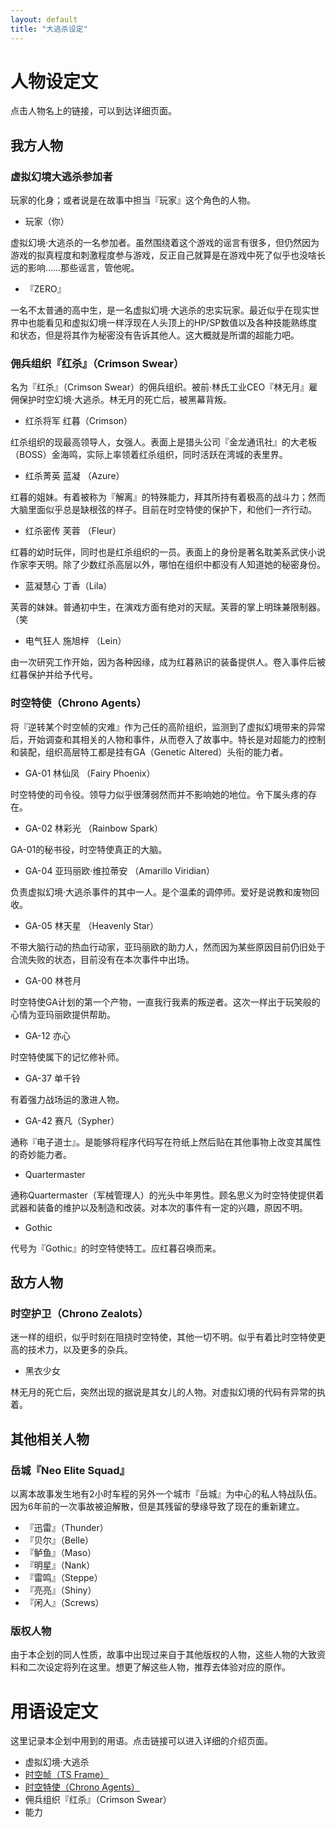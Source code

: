 ```yaml
---
layout: default
title: "大逃杀设定"
---
```

# 人物设定文
点击人物名上的链接，可以到达详细页面。

## 我方人物
### 虚拟幻境大逃杀参加者

玩家的化身；或者说是在故事中担当『玩家』这个角色的人物。

* 玩家（你）

虚拟幻境·大逃杀的一名参加者。虽然围绕着这个游戏的谣言有很多，但仍然因为游戏的拟真程度和刺激程度参与游戏，反正自己就算是在游戏中死了似乎也没啥长远的影响……那些谣言，管他呢。

* 『ZERO』

一名不太普通的高中生，是一名虚拟幻境·大逃杀的忠实玩家。最近似乎在现实世界中也能看见和虚拟幻境一样浮现在人头顶上的HP/SP数值以及各种技能熟练度和状态，但是将其作为秘密没有告诉其他人。这大概就是所谓的超能力吧。

### 佣兵组织『红杀』（Crimson Swear）

名为『红杀』（Crimson Swear）的佣兵组织。被前·林氏工业CEO『林无月』雇佣保护时空幻境·大逃杀。林无月的死亡后，被黑幕背叛。

* 红杀将军 红暮（Crimson）

红杀组织的现最高领导人，女强人。表面上是猎头公司『金龙通讯社』的大老板（BOSS）金海鸣，实际上率领着红杀组织，同时活跃在湾城的表里界。

* 红杀菁英 蓝凝 （Azure）

红暮的姐妹。有着被称为『解离』的特殊能力，拜其所持有着极高的战斗力；然而大脑里面似乎总是缺根弦的样子。目前在时空特使的保护下，和他们一齐行动。

* 红杀密传 芙蓉 （Fleur）

红暮的幼时玩伴，同时也是红杀组织的一员。表面上的身份是著名耽美系武侠小说作家李天明。除了少数红杀高层以外，哪怕在组织中都没有人知道她的秘密身份。

* 蓝凝慧心 丁香（Lila）

芙蓉的妹妹。普通初中生，在演戏方面有绝对的天赋。芙蓉的掌上明珠兼限制器。（笑

* 电气狂人 施旭梓 （Lein）

由一次研究工作开始，因为各种因缘，成为红暮熟识的装备提供人。卷入事件后被红暮保护并给予代号。

### 时空特使（Chrono Agents）

将『逆转某个时空帧的灾难』作为己任的高阶组织，监测到了虚拟幻境带来的异常后，开始调查和其相关的人物和事件，从而卷入了故事中。特长是对超能力的控制和装配，组织高层特工都是挂有GA（Genetic Altered）头衔的能力者。

* GA-01 林仙凤 （Fairy Phoenix）

时空特使的司令役。领导力似乎很薄弱然而并不影响她的地位。令下属头疼的存在。

* GA-02 林彩光 （Rainbow Spark）

GA-01的秘书役，时空特使真正的大脑。

* GA-04 亚玛丽欧·维拉蒂安 （Amarillo Viridian）

负责虚拟幻境·大逃杀事件的其中一人。是个温柔的调停师。爱好是说教和废物回收。

* GA-05 林天星 （Heavenly Star）

不带大脑行动的热血行动家，亚玛丽欧的助力人，然而因为某些原因目前仍旧处于合流失败的状态，目前没有在本次事件中出场。

* GA-00 林苍月

时空特使GA计划的第一个产物，一直我行我素的叛逆者。这次一样出于玩笑般的心情为亚玛丽欧提供帮助。

* GA-12 亦心

时空特使属下的记忆修补师。

* GA-37 单千铃

有着强力战场运的激进人物。

* GA-42 赛凡（Sypher）

通称『电子道士』。是能够将程序代码写在符纸上然后贴在其他事物上改变其属性的奇妙能力者。

* Quartermaster

通称Quartermaster（军械管理人）的光头中年男性。顾名思义为时空特使提供着武器和装备的维护以及制造和改装。对本次的事件有一定的兴趣，原因不明。

* Gothic

代号为『Gothic』的时空特使特工。应红暮召唤而来。

## 敌方人物
### 时空护卫（Chrono Zealots）

迷一样的组织，似乎时刻在阻挠时空特使，其他一切不明。似乎有着比时空特使更高的技术力，以及更多的杂兵。

* 黑衣少女

林无月的死亡后，突然出现的据说是其女儿的人物。对虚拟幻境的代码有异常的执着。

## 其他相关人物
### 岳城『Neo Elite Squad』

以离本故事发生地有2小时车程的另外一个城市『岳城』为中心的私人特战队伍。因为6年前的一次事故被迫解散，但是其残留的孽缘导致了现在的重新建立。

* 『迅雷』（Thunder）
* 『贝尔』（Belle）
* 『鲈鱼』（Maso）
* 『明星』（Nank）
* 『雷鸣』（Steppe）
* 『亮亮』（Shiny）
* 『闲人』（Screws）

### 版权人物

由于本企划的同人性质，故事中出现过来自于其他版权的人物，这些人物的大致资料和二次设定将列在这里。想更了解这些人物，推荐去体验对应的原作。


# 用语设定文

这里记录本企划中用到的用语。点击链接可以进入详细的介绍页面。

* 虚拟幻境·大逃杀
* [时空帧（TS Frame）](/terms/TSFrame.md)
* [时空特使（Chrono Agents）](/terms/ChronoAgent.md)
* 佣兵组织『红杀』（Crimson Swear）
* 能力